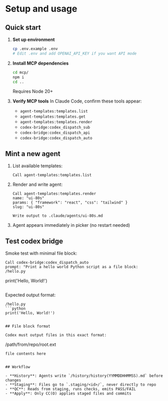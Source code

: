 # Setup and usage

## Quick start

1. **Set up environment**
   ```bash
   cp .env.example .env
   # Edit .env and add OPENAI_API_KEY if you want API mode
   ```

2. **Install MCP dependencies**
   ```bash
   cd mcp/
   npm i
   cd ..
   ```
   Requires Node 20+

3. **Verify MCP tools**
   In Claude Code, confirm these tools appear:
   - `agent-templates:templates.list`
   - `agent-templates:templates.get`
   - `agent-templates:templates.render`
   - `codex-bridge:codex_dispatch_sub`
   - `codex-bridge:codex_dispatch_api`
   - `codex-bridge:codex_dispatch_auto`

## Mint a new agent

1. List available templates:
   ```
   Call agent-templates:templates.list
   ```

2. Render and write agent:
   ```
   Call agent-templates:templates.render
   name: "ui-80s"
   params: { "framework": "react", "css": "tailwind" }
   slug: "ui-80s"
   
   Write output to .claude/agents/ui-80s.md
   ```

3. Agent appears immediately in picker (no restart needed)

## Test codex bridge

Smoke test with minimal file block:
```
Call codex-bridge:codex_dispatch_auto
prompt: "Print a hello world Python script as a file block:
/hello.py
```
print('Hello, World!')
```"
```

Expected output format:
```
/hello.py
```python
print('Hello, World!')
```
```

## File block format

Codex must output files in this exact format:
```
/path/from/repo/root.ext
```
file contents here
```
```

## Workflow

- **History**: Agents write `/history/history(YYMMDDHHMMSS).md` before changes
- **Staging**: Files go to `.staging/<id>/`, never directly to repo
- **QC**: Reads from staging, runs checks, emits PASS/FAIL
- **Apply**: Only CC(O) applies staged files and commits